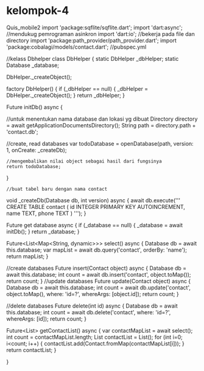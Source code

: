 # kelompok-4
Quis_mobile2
import 'package:sqflite/sqflite.dart';
import 'dart:async';
//mendukug pemrograman asinkron
import 'dart:io';
//bekerja pada file dan directory
import 'package:path_provider/path_provider.dart';
import 'package:cobalagi/models/contact.dart';
//pubspec.yml


//kelass Dbhelper
class DbHelper {
  static DbHelper _dbHelper;
  static Database _database;  

  DbHelper._createObject();

  factory DbHelper() {
    if (_dbHelper == null) {
      _dbHelper = DbHelper._createObject();
    }
    return _dbHelper;
  }

  Future<Database> initDb() async {
  
  //untuk menentukan nama database dan lokasi yg dibuat
    Directory directory = await getApplicationDocumentsDirectory();
    String path = directory.path + 'contact.db';
    
   //create, read databases
    var todoDatabase = openDatabase(path, version: 1, onCreate: _createDb);
    
    //mengembalikan nilai object sebagai hasil dari fungsinya
    return todoDatabase;
  }

	//buat tabel baru dengan nama contact
  void _createDb(Database db, int version) async {
    await db.execute('''
      CREATE TABLE contact (
        id INTEGER PRIMARY KEY AUTOINCREMENT,
        name TEXT,
        phone TEXT
      )
    ''');
  }

  Future<Database> get database async {
    if (_database == null) {
      _database = await initDb();
    }
    return _database;
  }

  Future<List<Map<String, dynamic>>> select() async {
    Database db = await this.database;
    var mapList = await db.query('contact', orderBy: 'name');
    return mapList;
  }

//create databases
  Future<int> insert(Contact object) async {
    Database db = await this.database;
    int count = await db.insert('contact', object.toMap());
    return count;
  }
//update databases
  Future<int> update(Contact object) async {
    Database db = await this.database;
    int count = await db.update('contact', object.toMap(), 
                                where: 'id=?',
                                whereArgs: [object.id]);
    return count;
  }

//delete databases
  Future<int> delete(int id) async {
    Database db = await this.database;
    int count = await db.delete('contact', 
                                where: 'id=?', 
                                whereArgs: [id]);
    return count;
  }
  
  Future<List<Contact>> getContactList() async {
    var contactMapList = await select();
    int count = contactMapList.length;
    List<Contact> contactList = List<Contact>();
    for (int i=0; i<count; i++) {
      contactList.add(Contact.fromMap(contactMapList[i]));
    }
    return contactList;
  }

}
